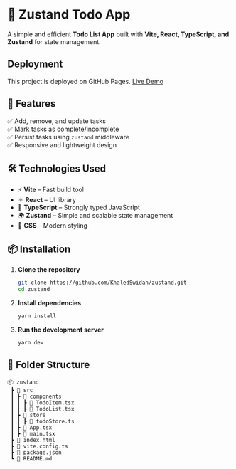 # 🚀 Zustand Todo App

A simple and efficient **Todo List App** built with **Vite, React, TypeScript, and Zustand** for state management.

## Deployment
This project is deployed on GitHub Pages. [Live Demo](https://khaledswidan.github.io/zustand/)

## 🌟 Features
✅ Add, remove, and update tasks  
✅ Mark tasks as complete/incomplete  
✅ Persist tasks using `zustand` middleware  
✅ Responsive and lightweight design  

## 🛠️ Technologies Used
- ⚡ **Vite** – Fast build tool
- ⚛️ **React** – UI library
- 🔷 **TypeScript** – Strongly typed JavaScript
- 🌍 **Zustand** – Simple and scalable state management
- 🎨 **CSS** – Modern styling

## 📦 Installation

1. **Clone the repository**  
   ```sh
   git clone https://github.com/KhaledSwidan/zustand.git
   cd zustand

2. **Install dependencies**
   ```sh
   yarn install

3. **Run the development server**
   ```sh
   yarn dev

## 📂 Folder Structure

```tree
📦 zustand
 ┣ 📂 src
 ┃ ┣ 📂 components
 ┃ ┃ ┣ 📜 TodoItem.tsx
 ┃ ┃ ┣ 📜 TodoList.tsx
 ┃ ┣ 📂 store
 ┃ ┃ ┣ 📜 todoStore.ts
 ┃ ┣ 📜 App.tsx
 ┃ ┣ 📜 main.tsx
 ┣ 📜 index.html
 ┣ 📜 vite.config.ts
 ┣ 📜 package.json
 ┗ 📜 README.md
